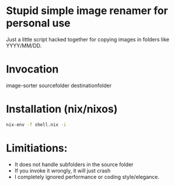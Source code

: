 # Stupid simple image renamer for personal use

Just a little script hacked together for copying images in folders like
YYYY/MM/DD. 

# Invocation

image-sorter sourcefolder destinationfolder

# Installation (nix/nixos)

```bash
nix-env -f shell.nix -i
```

# Limitiations:

- It does not handle subfolders in the source folder
- If you invoke it wrongly, it will just crash
- I completely ignored performance or coding style/elegance.


